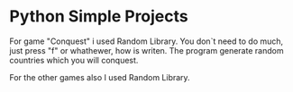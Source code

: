 # Python Simple Projects
For game "Conquest" i used Random Library.
You don`t need to do much, just press "f" or whathewer, how is writen.
The program generate random countries which you will conquest.

For the other games also I used Random Library.
